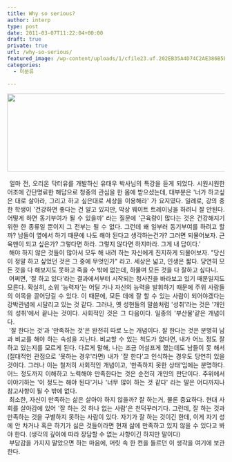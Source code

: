 ```yaml
---
title: Why so serious?
author: interp
type: post
date: 2011-03-07T11:22:04+00:00
draft: true
private: true
url: /why-so-serious/
featured_image: /wp-content/uploads/1/cfile23.uf.202EB35A4D74C2AE386B5E.jpg
categories:
  - 미분류

---
```

<div style="text-align: justify;">
  <img src="http://interp.iwinv.net/wp-content/uploads/1/cfile23.uf.202EB35A4D74C2AE386B5E.jpg" class="aligncenter" width="540" height="180" alt="" filename="110307.jpg" filemime="image/jpeg" />
</div>

<div style="text-align: justify;">
  <br />&nbsp;얼마 전, 오리온 닥터유를 개발하신 유태우 박사님의 특강을 듣게 되었다. 시원시원한 어조에 간단명료한 해답으로 청중의 관심을 한 몸에 받으셨는데, 대부분은 '너가 하고싶은 대로 살아라, 그리고 하고 싶은대로 세상을 이용해라' 가 요지였다. 일례로, 강의 중 한 학생이 '건강하면 좋다는 건 알고 있지만, 막상 웨이트 트레이닝을 하려니 잘 안된다. 어떻게 하면 동기부여가 될 수 있을까' 라는 질문에 '근육량이 많다는 것은 건강해지기 위한 한 종류일 뿐이지 그 전부는 될 수 없다. 그런데 왜 일부러 동기부여를 하려고 할까? 남들이 옆에서 하기 때문에 나도 해야 된다고 생각하는건가? 그러면 되물어보자. 근육맨이 되고 싶은가? 그렇다면 하라. 그렇지 않다면 하지마라. 그게 내 답이다.'
</div>

<div style="text-align: justify;">
</div>

<div style="text-align: justify;">
  &nbsp;해야 하지 않은 것들이 많아서 모두 해 내려 하는 자신에게 진지하게 되물어보자. "당신이 정말 하고 싶었던 것은 그 중에 무엇인가" 라고. 세상은 넓고, 인생은 짧다. 당연히 모든 것을 다 해보지도 못하고 죽을 수 밖에 없는데, 하물며 모든 것을 다 잘하고 싶다니.&nbsp;
</div>

<div style="text-align: justify;">
</div>

<div style="text-align: justify;">
  &nbsp;어쩌면, '잘 하고 있다'라는 결과에서부터 시작되는 청사진을 바라보고 있기 때문일지도 모른다. 확실히, 소위 '능력자'는 어딜 가나 자신의 능력을 발휘하기 때문에 주위 사람들의 이목을 끌어당길 수 있다. 이 때문에, 모든 데에 잘 할 수 있는 사람이 되어야겠다는 강박관념에 시달리고 있는 것 같다. 그러나, 옛 성현들의 말씀처럼 '성취'라는 것은 '개인의 성취'에서 끝나는 것이다. 사회적인 것은 그 다음이다. 일종의 '부산물'같은 개념이다.&nbsp;
</div>

<div style="text-align: justify;">
</div>

<div style="text-align: justify;">
  &nbsp;'잘 한다는 것'과 '만족하는 것'은 완전히 따로 노는 개념이다. 잘 한다는 것은 분명히 남과 비교를 해야 하는 속성을 지닌다. 비교할 수 있는 척도가 없다면, 내가 어느 정도 잘 하고 있는지를 모르게 된다. 다르게 말해, 나는 조금 어설프게 했는데도 남들이 못 해서(절대적인 관점으로 '못하는 경우'라면) 내가 '잘 한다'고 인식하는 경우도 당연히 있을 것이다. 그러나 이는 철저히 사회적인 개념이고, '만족하지 못한 상태'임에는 분명하다. 어느 정도까지 이해하고 노력해야 만족한다는 것은 순전히 개인의 판단이다. 주위에서 이야기하는 '이 정도는 해야 된다'거나 '너무 많이 하는 것 같다' 라는 말은&nbsp;어디까지나 참고사항이 될 수 밖에 없다.
</div>

<div style="text-align: justify;">
</div>

<div style="text-align: justify;">
  &nbsp;최소한, 자신이 만족하는 삶은 살아야 하지 않을까? 잘 하는거, 물론 중요하다. 현대 사회를 살아감에 있어 '잘 하는 것 하나 없는 사람'은 천덕꾸러기다. 그런데, 잘 하는 것과 만족하는 것을 구별하지 못하는 사람이 있다. 자기가 잘 하는 것이긴 한데, 이게 자기 성에 안 차거나 혹은 하기가 싫은 것들이라면 현재 삶에 만족하고 있지 않을 수 있다고 봐야 한다. (생각의 깊이에 따라 장담할 수 없는 사항이긴 하지만 말이다)&nbsp;
</div>

<div style="text-align: justify;">
</div>

<div style="text-align: justify;">
  &nbsp;부담감을 가지지 말았으면 하는 마음에, 머릿 속 한 켠을 들르던 이 생각을 여기에 보관한다.
</div>